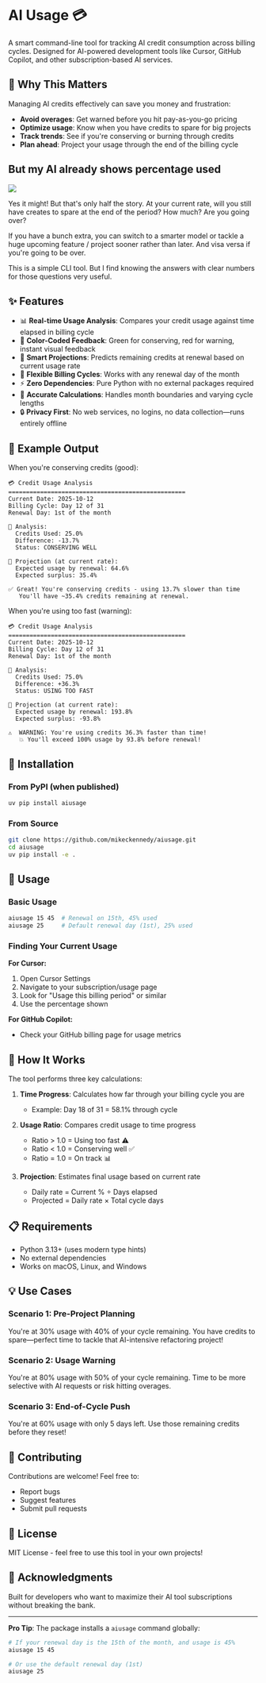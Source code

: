 # AI Usage 💳

A smart command-line tool for tracking AI credit consumption across billing cycles. Designed for AI-powered development tools like Cursor, GitHub Copilot, and other subscription-based AI services.

## 🎯 Why This Matters

Managing AI credits effectively can save you money and frustration:

- **Avoid overages**: Get warned before you hit pay-as-you-go pricing
- **Optimize usage**: Know when you have credits to spare for big projects
- **Track trends**: See if you're conserving or burning through credits
- **Plan ahead**: Project your usage through the end of the billing cycle

## But my AI already shows percentage used

![](./readme_resources/cursor-progress.webp)

Yes it might! But that's only half the story. At your current rate, will you still have creates to spare at the end of the period? How much? Are you going over? 

If you have a bunch extra, you can switch to a smarter model or tackle a huge upcoming feature / project sooner rather than later. And visa versa if you're going to be over.

This is a simple CLI tool. But I find knowing the answers with clear numbers for those questions very useful.

## ✨ Features

- 📊 **Real-time Usage Analysis**: Compares your credit usage against time elapsed in billing cycle
- 🎨 **Color-Coded Feedback**: Green for conserving, red for warning, instant visual feedback
- 🔮 **Smart Projections**: Predicts remaining credits at renewal based on current usage rate
- 📅 **Flexible Billing Cycles**: Works with any renewal day of the month
- ⚡ **Zero Dependencies**: Pure Python with no external packages required
- 🧮 **Accurate Calculations**: Handles month boundaries and varying cycle lengths
- 🔒 **Privacy First**: No web services, no logins, no data collection—runs entirely offline

## 📸 Example Output

When you're conserving credits (good):
```
💳 Credit Usage Analysis
==================================================
Current Date: 2025-10-12
Billing Cycle: Day 12 of 31
Renewal Day: 1st of the month

🎯 Analysis:
  Credits Used: 25.0%
  Difference: -13.7%
  Status: CONSERVING WELL

🔮 Projection (at current rate):
  Expected usage by renewal: 64.6%
  Expected surplus: 35.4%

✅ Great! You're conserving credits - using 13.7% slower than time
   You'll have ~35.4% credits remaining at renewal.
```

When you're using too fast (warning):
```
💳 Credit Usage Analysis
==================================================
Current Date: 2025-10-12
Billing Cycle: Day 12 of 31
Renewal Day: 1st of the month

🎯 Analysis:
  Credits Used: 75.0%
  Difference: +36.3%
  Status: USING TOO FAST

🔮 Projection (at current rate):
  Expected usage by renewal: 193.8%
  Expected surplus: -93.8%

⚠️  WARNING: You're using credits 36.3% faster than time!
   💥 You'll exceed 100% usage by 93.8% before renewal!
```

## 🚀 Installation

### From PyPI (when published)

```bash
uv pip install aiusage
```

### From Source

```bash
git clone https://github.com/mikeckennedy/aiusage.git
cd aiusage
uv pip install -e .
```

## 📖 Usage

### Basic Usage

```bash
aiusage 15 45  # Renewal on 15th, 45% used
aiusage 25     # Default renewal day (1st), 25% used
```

### Finding Your Current Usage

**For Cursor:**
1. Open Cursor Settings
2. Navigate to your subscription/usage page
3. Look for "Usage this billing period" or similar
4. Use the percentage shown

**For GitHub Copilot:**
- Check your GitHub billing page for usage metrics

## 🔧 How It Works

The tool performs three key calculations:

1. **Time Progress**: Calculates how far through your billing cycle you are
   - Example: Day 18 of 31 = 58.1% through cycle

2. **Usage Ratio**: Compares credit usage to time progress
   - Ratio > 1.0 = Using too fast ⚠️
   - Ratio < 1.0 = Conserving well ✅
   - Ratio = 1.0 = On track 📊

3. **Projection**: Estimates final usage based on current rate
   - Daily rate = Current % ÷ Days elapsed
   - Projected = Daily rate × Total cycle days

## 📋 Requirements

- Python 3.13+ (uses modern type hints)
- No external dependencies
- Works on macOS, Linux, and Windows

## 💡 Use Cases

### Scenario 1: Pre-Project Planning
You're at 30% usage with 40% of your cycle remaining. You have credits to spare—perfect time to tackle that AI-intensive refactoring project!

### Scenario 2: Usage Warning
You're at 80% usage with 50% of your cycle remaining. Time to be more selective with AI requests or risk hitting overages.

### Scenario 3: End-of-Cycle Push
You're at 60% usage with only 5 days left. Use those remaining credits before they reset!

## 🤝 Contributing

Contributions are welcome! Feel free to:
- Report bugs
- Suggest features
- Submit pull requests

## 📄 License

MIT License - feel free to use this tool in your own projects!

## 🙏 Acknowledgments

Built for developers who want to maximize their AI tool subscriptions without breaking the bank.

---

**Pro Tip**: The package installs a `aiusage` command globally:
```bash
# If your renewal day is the 15th of the month, and usage is 45%
aiusage 15 45

# Or use the default renewal day (1st)
aiusage 25
``` 